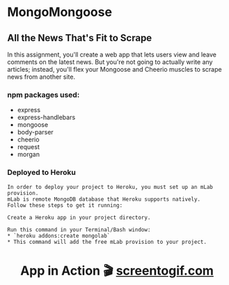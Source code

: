 # MongoMongoose

## All the News That's Fit to Scrape
In this assignment, you'll create a web app that lets users view and leave comments on the latest news. But you're not going to actually write any articles; instead, you'll flex your Mongoose and Cheerio muscles to scrape news from another site.

### npm packages used:
* express
* express-handlebars
* mongoose
* body-parser
* cheerio
* request
* morgan

### Deployed to Heroku
```
In order to deploy your project to Heroku, you must set up an mLab provision. 
mLab is remote MongoDB database that Heroku supports natively. 
Follow these steps to get it running:

Create a Heroku app in your project directory.

Run this command in your Terminal/Bash window:
* `heroku addons:create mongolab`
* This command will add the free mLab provision to your project.
```

<h1 align="center">App in Action 🎬 <a href="http://www.screentogif.com/" target="_blank">screentogif.com</a></h1>

